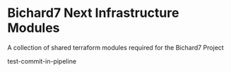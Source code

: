 # Bichard7 Next Infrastructure Modules

A collection of shared terraform modules required for the Bichard7 Project

test-commit-in-pipeline
